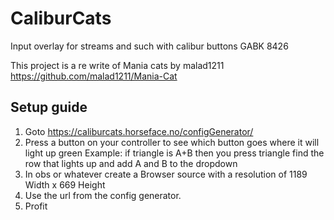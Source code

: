 # CaliburCats
Input overlay for streams and such with calibur buttons GABK 8426

This project is a re write of Mania cats by malad1211
https://github.com/malad1211/Mania-Cat

## Setup guide ##
1. Goto https://caliburcats.horseface.no/configGenerator/
2. Press a button on your controller to see which button goes where it will light up green
      Example: if triangle is A+B then you press triangle find the row that lights up and add A and B to the dropdown
4. In obs or whatever create a Browser source with a resolution of 1189 Width x 669 Height 
5. Use the url from the config generator.
6. Profit

